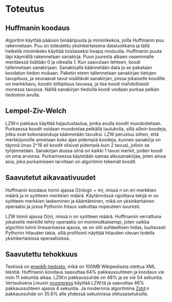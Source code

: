 # Toteutus

## Huffmanin koodaus

Algoritmi käyttää pääosin binääripuuta ja minimikekoa, joilla Huffmanin puu rakennetaan. Puu on toteutettu yksinkertaisena dataluokkana ja tällä hetkellä minimikeko käyttää toistaiseksi heapq moduulia. Huffmanin puuta läpi käymällä rakennetaan sanakirja. Puun juuresta alkaen vasemmalle mentäessä lisätään 0 ja oikealla 1. Kun saavutaan lehteen, koodi tallennetaan sanakirjaan. Sanakirjalla käännetään data ja se pakataan koodatun tiedon mukaan. Paketin eteen tallennetaan sanakirjan tietojen tavupituus, ja seuraavat tavut sisältävät sanakirjan, joissa jokaiselle koodille on merkkitavu, koodin bittipituus tavussa, ja itse koodi mahdollisesti monessa tavussa. Näillä sanakirjan tiedoilla koodi voidaan purkaa pelkän tiedoston avulla.

## Lempel-Ziv-Welch

LZW:n pakkaus käyttää hajautustaulua, jonka avulla koodit muodostetaan. Purkaessa koodit voidaan muodostaa pelkällä taulukolla, sillä silloin koodeja, jotka ovat kokonaislukuja käännetään tavuiksi. LZW perustuu siihen, että merkkijonoille annetaan koko ajan pidempiä koodeja, kunnes sanakirja on täynnä (max 2^16 eli koodit olisivat pidempiä kuin 2 tavua), jolloin se tyhjennetään. Sanakirjan alussa siinä on kaikki 1 tavun merkit, joiden koodi on oma arvonsa. Purkamisessa käytetään samaa alkusanakirjaa, joten ainoa asia, joka purkamiseen tarvitaan on algoritmin tekemät koodit.

## Saavutetut aikavaativuudet

Huffmanin koodaus toimii ajassa O(nlogn + m), missä n on eri merkkien määrä ja m syötteen merkkien määrä. Käytännössä rajoittava tekijä m on syötteen merkkien laskeminen ja kääntäminen, mikä on yksinkertainen operaatio ja jossa Pythonin hitaus vaikuttaa nopeuteen suuresti.

LZW toimii ajassa O(n), missä n on syötteen määrä. Huffmaniin verrattuna jokaiselle merkille tehty operaatio on monimutkaisempi, joten vaikka algoritmi toimii lineaarisessa ajassa, se on silti suhteellisen hidas, luultavasti Pythonin hitauden takia, sillä profilointi näyttää hitauden olevan todella yksinkertaisissa operaatioissa.

## Saavutettu tehokkuus

Testissä on [enwik8-tiedosto](https://cs.fit.edu/~mmahoney/compression/textdata.html), mikä on 100MB Wikipediasta otettua XML tekstiä. Huffmanin koodaus saavuttaa 64% pakkaussuhteen ja koodaus vie noin 11 sekuntia aikaa. LZW:n pakkaussuhde on 48% ja se vie 54 sekuntia. Vertauksena Linuxin [ncompress](https://github.com/vapier/ncompress) käyttää LZW:tä ja saavuttaa 46% pakkaussuhteen ajassa 4 sekuntia. Ja modernina algoritmina [Zstd](https://github.com/facebook/zstd):n pakkaussuhde on 35.6% alle yhdessä sekunnissa oletusasetuksilla.
